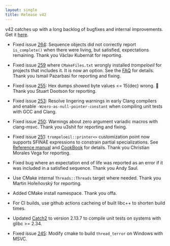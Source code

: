 ```yaml
---
layout: single
title: Release v42
---
```


v42 catches up with a long backlog of bugfixes and internal improvements. Get it
[here](https://github.com/rollbear/trompeloeil/releases/tag/v42).

* Fixed issue [264](https://github.com/rollbear/trompeloeil/issues/264):
  Sequence objects did not correctly report `is_complete()`
  when there were living, but satisfied, expectations remaining.
  Thank you Václav Kubernát for reporting.

* Fixed issue [259](https://github.com/rollbear/trompeloeil/issues/259)
  where `CMakeFiles.txt` wrongly installed *trompeloeil*
  for projects that includes it. It is now an option. See the
  [FAQ](https://github.com/rollbear/trompeloeil/blob/main/docs/FAQ.md#cmake)
  for details. Thank you Ismail Pazarbasi for reporting and fixing.

* Fixed issue [255](https://github.com/rollbear/trompeloeil/issues/255):
  Hex dumps showed byte values <= 15(dec) wrong. 🤦 Thank you Stuart Dootson
  for reporting.

* Fixed issue [253](https://github.com/rollbear/trompeloeil/issues/253):
  Resolve lingering warnings in early Clang compilers and
  enable `-Wzero-as-null-pointer-constant` when compiling unit tests with
  GCC and Clang.

* Fixed issue [250](https://github.com/rollbear/trompeloeil/issues/250):
  Warnings about zero argument variadic macros with
  clang-msvc. Thank you u3shit for reporting and fixing.

* Fixed issue [251](https://github.com/rollbear/trompeloeil/issues/251):
  `trompeloeil::printer<>` customization point now supports
  SFINAE expressions to constrain partial specializations. See
  [Reference manual](https://github.com/rollbear/trompeloeil/blob/main/docs/reference.md#-trompeloeilprintert)
  and [CookBook](https://github.com/rollbear/trompeloeil/blob/main/docs/CookBook.md#-customize-output-format-of-values)
  for details. Thank you Christian Morales Vega for reporting.

* Fixed bug where an expectation end of life was reported as an error
  if it was included in a satisfied sequence. Thank you Andy Saul.

* Use CMake internal `Threads::Threads` target where needed. Thank you
  Martin Hořeňovský for reporting.

* Added CMake install namespace. Thank you offa.

* For CI builds, use github actions cacheing of built libc++ to shorten
  build times.

* Updated [Catch2](https://github.com/catchorg/Catch2) to version 2.13.7
  to compile unit tests on systems with glibc >= 2.34.

* Fixed issue [245](https://github.com/rollbear/trompeloeil/issues/245):
  Modify cmake to build `thread_terror` on Windows with MSVC.

